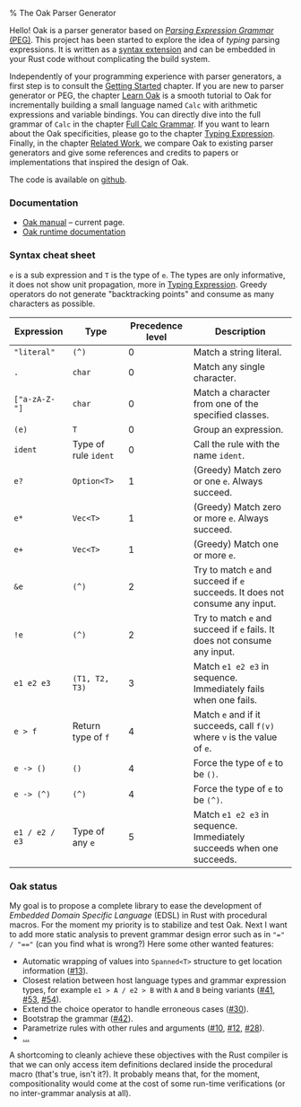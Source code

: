 % The Oak Parser Generator

Hello! Oak is a parser generator based on [_Parsing Expression Grammar_ (PEG)](https://en.wikipedia.org/wiki/Parsing_expression_grammar). This project has been started to explore the idea of _typing_ parsing expressions. It is written as a [syntax extension](https://doc.rust-lang.org/book/compiler-plugins.html) and can be embedded in your Rust code without complicating the build system.

Independently of your programming experience with parser generators, a first step is to consult the [Getting Started](getting-started.md) chapter. If you are new to parser generator or PEG, the chapter [Learn Oak](learn-oak.md) is a smooth tutorial to Oak for incrementally building a small language named `Calc` with arithmetic expressions and variable bindings. You can directly dive into the full grammar of `Calc` in the chapter [Full Calc Grammar](full-calc-grammar.md). If you want to learn about the Oak specificities, please go to the chapter [Typing Expression](typing-expression.md). Finally, in the chapter [Related Work](related-work.md), we compare Oak to existing parser generators and give some references and credits to papers or implementations that inspired the design of Oak.

The code is available on [github](https://github.com/ptal/oak).

### Documentation

* [Oak manual](http://hyc.io/oak) – current page.
* [Oak runtime documentation](http://hyc.io/oak_runtime)

### Syntax cheat sheet

`e` is a sub expression and `T` is the type of `e`. The types are only informative, it does not show unit propagation, more in [Typing Expression](typing-expression.md). Greedy operators do not generate "backtracking points" and consume as many characters as possible.

| Expression      | Type                  | Precedence level | Description |
| --------------- | --------------------- |----------------- | ----------- |
| `"literal"`     | `(^)`                 | 0                | Match a string literal. |
| `.`             | `char`                | 0                | Match any single character. |
| `["a-zA-Z-"]`   | `char`                | 0                | Match a character from one of the specified classes. |
| `(e)`           | `T`                   | 0                | Group an expression. |
| `ident`         | Type of rule `ident`  | 0                | Call the rule with the name `ident`. |
| `e?`            | `Option<T>`           | 1                | (Greedy) Match zero or one `e`. Always succeed. |
| `e*`            | `Vec<T>`              | 1                | (Greedy) Match zero or more `e`. Always succeed. |
| `e+`            | `Vec<T>`              | 1                | (Greedy) Match one or more `e`. |
| `&e`            | `(^)`                 | 2                | Try to match `e` and succeed if `e` succeeds. It does not consume any input. |
| `!e`            | `(^)`                 | 2                | Try to match `e` and succeed if `e` fails. It does not consume any input. |
| `e1 e2 e3`      | `(T1, T2, T3)`        | 3                | Match `e1 e2 e3` in sequence. Immediately fails when one fails. |
| `e > f`         | Return type of `f`    | 4                | Match `e` and if it succeeds, call `f(v)` where `v` is the value of `e`. |
| `e -> ()`       | `()`                  | 4                | Force the type of `e` to be `()`. |
| `e -> (^)`      | `(^)`                 | 4                | Force the type of `e` to be `(^)`. |
| `e1 / e2 / e3`  | Type of any `e`       | 5                | Match `e1 e2 e3` in sequence. Immediately succeeds when one succeeds. |

### Oak status

My goal is to propose a complete library to ease the development of *Embedded Domain Specific Language* (EDSL) in Rust with procedural macros. For the moment my priority is to stabilize and test Oak. Next I want to add more static analysis to prevent grammar design error such as in `"=" / "=="` (can you find what is wrong?) Here some other wanted features:

* Automatic wrapping of values into `Spanned<T>` structure to get location information ([#13](https://github.com/ptal/Rust.peg/issues/13)).
* Closest relation between host language types and grammar expression types, for example `e1 > A / e2 > B` with `A` and `B` being variants ([#41](https://github.com/ptal/Rust.peg/issues/41), [#53](https://github.com/ptal/Rust.peg/issues/53), [#54](https://github.com/ptal/Rust.peg/issues/54)).
* Extend the choice operator to handle erroneous cases ([#30](https://github.com/ptal/Rust.peg/issues/30)).
* Bootstrap the grammar ([#42](https://github.com/ptal/Rust.peg/issues/42)).
* Parametrize rules with other rules and arguments ([#10](https://github.com/ptal/Rust.peg/issues/10), [#12](https://github.com/ptal/Rust.peg/issues/12), [#28](https://github.com/ptal/Rust.peg/issues/28)).
* [...](https://github.com/ptal/Rust.peg/issues)

A shortcoming to cleanly achieve these objectives with the Rust compiler is that we can only access item definitions declared inside the procedural macro (that's true, isn't it?). It probably means that, for the moment, compositionality would come at the cost of some run-time verifications (or no inter-grammar analysis at all).
